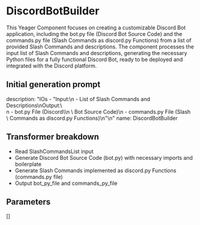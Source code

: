 
# DiscordBotBuilder

This Yeager Component focuses on creating a customizable Discord Bot application,  including the bot.py file (Discord Bot Source Code) and the commands.py file  (Slash Commands as discord.py Functions) from a list of provided Slash Commands and descriptions.  The component processes the input list of Slash Commands and descriptions,  generating the necessary Python files for a fully functional Discord Bot,  ready to be deployed and integrated with the Discord platform.

## Initial generation prompt
description: "IOs - \"Input:\\n  - List of Slash Commands and Descriptions\\nOutput:\\\
  n  - bot.py File (Discord\\\n  \\ Bot Source Code)\\n  - commands.py File (Slash\
  \ Commands as discord.py Functions)\\n\"\n"
name: DiscordBotBuilder


## Transformer breakdown
- Read SlashCommandsList input
- Generate Discord Bot Source Code (bot.py) with necessary imports and boilerplate
- Generate Slash Commands implemented as discord.py Functions (commands.py file)
- Output bot_py_file and commands_py_file

## Parameters
[]

        